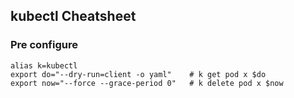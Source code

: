 
## kubectl Cheatsheet

### Pre configure

```
alias k=kubectl                         
export do="--dry-run=client -o yaml"    # k get pod x $do
export now="--force --grace-period 0"   # k delete pod x $now
```

